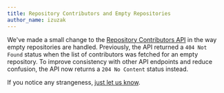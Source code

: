 ```yaml
---
title: Repository Contributors and Empty Repositories
author_name: izuzak
---
```


We've made a small change to the [Repository Contributors API](/v3/repos/#list-contributors) in the way empty repositories are handled. Previously, the API returned a `404 Not Found` status when the list of contributors was fetched for an empty repository. To improve consistency with other API endpoints and reduce confusion, the API now returns a `204 No Content` status instead.

If you notice any strangeness, [just let us know](https://github.com/contact?form%5Bsubject%5D=APIv3).
